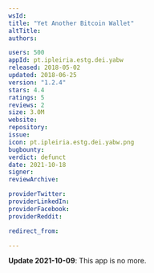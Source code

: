 ```yaml
---
wsId: 
title: "Yet Another Bitcoin Wallet"
altTitle: 
authors:

users: 500
appId: pt.ipleiria.estg.dei.yabw
released: 2018-05-02
updated: 2018-06-25
version: "1.2.4"
stars: 4.4
ratings: 5
reviews: 2
size: 3.0M
website: 
repository: 
issue: 
icon: pt.ipleiria.estg.dei.yabw.png
bugbounty: 
verdict: defunct
date: 2021-10-18
signer: 
reviewArchive:

providerTwitter: 
providerLinkedIn: 
providerFacebook: 
providerReddit: 

redirect_from:

---
```



**Update 2021-10-09**: This app is no more.
